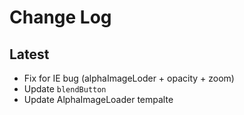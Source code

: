 
# Change Log


## Latest

- Fix for IE bug
  (alphaImageLoder + opacity + zoom)
- Update `blendButton`
- Update AlphaImageLoader tempalte
